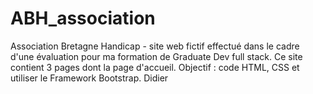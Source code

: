 # ABH_association
Association Bretagne Handicap - site web fictif effectué dans le cadre d'une évaluation pour ma formation de Graduate Dev full stack.
Ce site contient 3 pages dont la page d'accueil.
Objectif : code HTML, CSS et utiliser le Framework Bootstrap.
Didier
